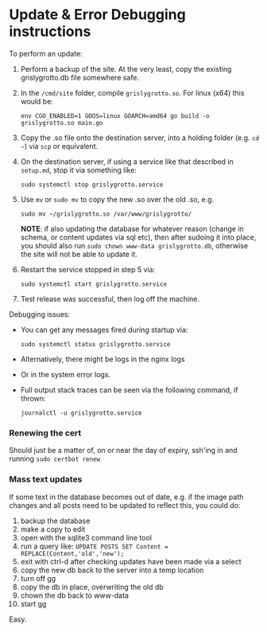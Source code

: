 # Update & Error Debugging instructions

To perform an update:

1. Perform a backup of the site. At the very least, copy the existing grislygrotto.db file somewhere safe.

2. In the `/cmd/site` folder, compile `grislygrotto.so`. For linux (x64) this would be:

    `env CGO_ENABLED=1 GOOS=linux GOARCH=amd64 go build -o grislygrotto.so main.go`

3. Copy the .so file onto the destination server, into a holding folder (e.g. `cd ~`) via `scp` or equivalent.

4. On the destination server, if using a service like that described in `setup.md`, stop it via something like:

    `sudo systemctl stop grislygrotto.service`

5. Use `mv` or `sudo mv` to copy the new .so over the old .so, e.g.

    `sudo mv ~/grislygrotto.so /var/www/grislygrotto/`

    **NOTE**: if also updating the database for whatever reason (change in schema, or content updates via sql etc), then after sudoing it into place, you should also run `sudo chown www-data grislygrotto.db`, otherwise the site will not be able to update it.

6. Restart the service stopped in step 5 via:

    `sudo systemctl start grislygrotto.service`

7. Test release was successful, then log off the machine.

Debugging issues:

- You can get any messages fired during startup via:

    `sudo systemctl status grislygrotto.service`

- Alternatively, there might be logs in the nginx logs

- Or in the system error logs.

- Full output stack traces can be seen via the following command, if thrown:

    `journalctl -u grislygrotto.service`

### Renewing the cert

Should just be a matter of, on or near the day of expiry, ssh'ing in and running `sudo certbot renew`

### Mass text updates

If some text in the database becomes out of date, e.g. if the image path changes and all posts need to be updated to reflect this, you could do:

1. backup the database
2. make a copy to edit
3. open with the sqlite3 command line tool
4. run a query like: `UPDATE POSTS SET Content = REPLACE(Content,'old','new');`
5. exit with ctrl-d after checking updates have been made via a select
6. copy the new db back to the server into a temp location
7. turn off gg
8. copy the db in place, overwriting the old db
9. chown the db back to www-data
10. start gg

Easy.

